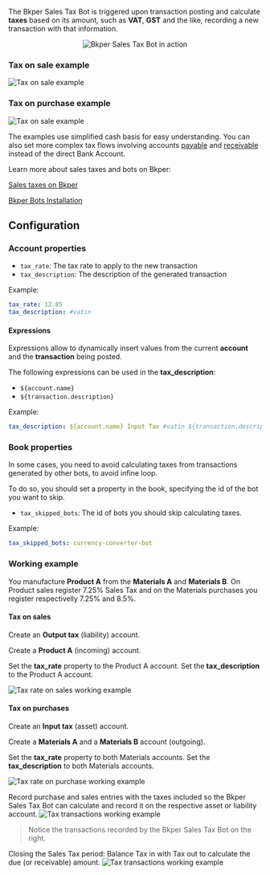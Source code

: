 
The Bkper Sales Tax Bot is triggered upon transaction posting and calculate **taxes** based on its amount, such as **VAT**, **GST** and the like, recording a new transaction with that information. 

<p align="center">
  <img src='https://bkper.com/images/bots/bkper-tax-bot/bkper-tax-bot.gif' alt='Bkper Sales Tax Bot in action'/>
</p>


### Tax on sale example
![Tax on sale example](https://bkper.com/images/bots/bkper-tax-bot/bkper-tax-bot-sale-example.png)


### Tax on purchase example
![Tax on sale example](https://bkper.com/images/bots/bkper-tax-bot/bkper-tax-bot-purchase-example.png)
    

The examples use simplified cash basis for easy understanding. You can also set more complex tax flows involving accounts [payable](https://help.bkper.com/en/articles/2569171-accounts-payable) and [receivable](https://help.bkper.com/en/articles/2569170-accounts-receivable) instead of the direct Bank Account.


Learn more about sales taxes and bots on Bkper:

[Sales taxes on Bkper](https://help.bkper.com/en/articles/2569187-sales-taxes-vat)    

[Bkper Bots Installation](https://help.bkper.com/en/articles/3873607-bkper-bots-installation)    


## Configuration

### Account properties

- ```tax_rate```: The tax rate to apply to the new transaction
- ```tax_description```: The description of the generated transaction

Example:
```yaml
tax_rate: 12.85
tax_description: #vatin
```

#### Expressions

Expressions allow to dynamically insert values from the current **account** and the **transaction** being posted.

The following expressions can be used in the **tax_description**:

- ```${account.name}```
- ```${transaction.description}```

Example:
``` yaml
tax_description: ${account.name} Input Tax #vatin ${transaction.description}
```

### Book properties

In some cases, you need to avoid calculating taxes from transactions generated by other bots, to avoid infine loop. 

To do so, you should set a property in the book, specifying the id of the bot you want to skip.

- ```tax_skipped_bots```: The id of bots you should skip calculating taxes.

Example:
```yaml
tax_skipped_bots: currency-converter-bot
```
  
  
### Working example 

You manufacture **Product A** from the **Materials A** and **Materials B**. On Product sales register 7.25% Sales Tax and on the Materials purchases you register respectivelly 7.25% and 8.5%.  

#### Tax on sales 

Create an **Output tax** (liability) account.

Create a **Product A** (incoming) account.  

Set the **tax_rate** property to the Product A account.
Set the **tax_description** to the Product A account. 

![Tax rate on sales working example](https://bkper.com/images/bots/bkper-tax-bot/bkper-tax-bot-incoming.png)



#### Tax on purchases

Create an **Input tax** (asset) account.

Create a **Materials A** and a **Materials B** account (outgoing).

Set the **tax_rate** property to both Materials accounts.
Set the **tax_description** to both Materials accounts.

![Tax rate on purchase working example](https://bkper.com/images/bots/bkper-tax-bot/bkper-tax-bot-outgoing.png)




Record purchase and sales entries with the taxes included so the Bkper Sales Tax Bot can calculate and record it on the respective asset or liability account. 
![Tax transactions working example](https://bkper.com/images/bots/bkper-tax-bot/bkper-tax-bot-transactions.png)


> Notice the transactions recorded by the Bkper Sales Tax Bot on the right. 

           
Closing the Sales Tax period: Balance Tax in with Tax out to calculate the due (or receivable) amount.
![Tax transactions working example](https://bkper.com/images/bots/bkper-tax-bot/bkper-tax-bot-closing-period.png)

